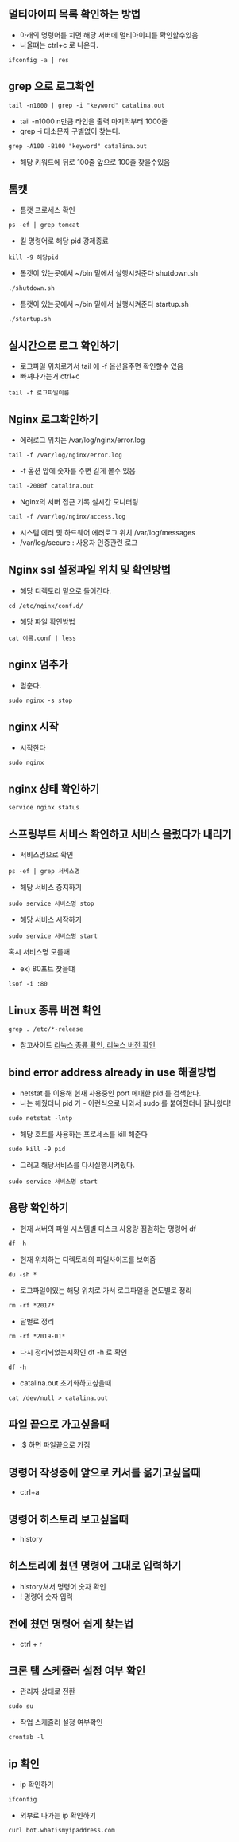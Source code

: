 ## 멀티아이피 목록 확인하는 방법

- 아래의 명령어를 치면 해당 서버에 멀티아이피를 확인할수있음 
- 나올떄는 ctrl+c 로 나온다.
~~~
ifconfig -a | res
~~~

## grep 으로 로그확인
~~~
tail -n1000 | grep -i "keyword" catalina.out
~~~
- tail -n1000 n만큼 라인을 출력 마지막부터 1000줄
- grep -i 대소문자 구별없이 찾는다.

~~~
grep -A100 -B100 "keyword" catalina.out
~~~
- 해당 키워드에 뒤로 100줄 앞으로 100줄 찾을수있음

## 톰캣
- 톰캣 프로세스 확인
~~~
ps -ef | grep tomcat
~~~

- 킬 명령어로 해당 pid 강제종료
~~~
kill -9 해당pid
~~~

- 톰캣이 있는곳에서 ~/bin 밑에서 실행시켜준다 shutdown.sh 
~~~
./shutdown.sh
~~~

- 톰캣이 있는곳에서 ~/bin 밑에서 실행시켜준다 startup.sh 
~~~
./startup.sh
~~~


## 실시간으로 로그 확인하기
- 로그파일 위치로가서 tail 에 -f 옵션을주면 확인할수 있음
- 빠져나가는거 ctrl+c
~~~
tail -f 로그파일이름
~~~


## Nginx 로그확인하기

- 에러로그 위치는 /var/log/nginx/error.log
~~~
tail -f /var/log/nginx/error.log
~~~

- -f 옵션 앞에 숫자를 주면 길게 볼수 있음 
~~~
tail -2000f catalina.out
~~~

- Nginx의 서버 접근 기록 실시간 모니터링
~~~
tail -f /var/log/nginx/access.log
~~~

- 시스템 에러 및 하드웨어 에러로그 위치 /var/log/messages
- /var/log/secure : 사용자 인증관련 로그

## Nginx ssl 설정파일 위치 및 확인방법

- 해당 디렉토리 밑으로 들어간다.
~~~
cd /etc/nginx/conf.d/
~~~

- 해당 파일 확인방법
~~~
cat 이름.conf | less
~~~

## nginx 멈추가

- 멈춘다.
~~~
sudo nginx -s stop
~~~

## nginx 시작

- 시작한다
~~~
sudo nginx 
~~~


## nginx 상태 확인하기
~~~
service nginx status
~~~


## 스프링부트 서비스 확인하고 서비스 올렸다가 내리기

- 서비스명으로 확인
~~~
ps -ef | grep 서비스명
~~~

- 해당 서비스 중지하기
~~~
sudo service 서비스명 stop
~~~

- 해당 서비스 시작하기
~~~
sudo service 서비스명 start
~~~

혹시 서비스명 모를때
- ex) 80포트 찾을떄
~~~
lsof -i :80
~~~

## Linux 종류 버젼 확인
~~~
grep . /etc/*-release
~~~

- 참고사이트 [리눅스 종류 확인, 리눅스 버전 확인](https://zetawiki.com/wiki/%EB%A6%AC%EB%88%85%EC%8A%A4_%EC%A2%85%EB%A5%98_%ED%99%95%EC%9D%B8,_%EB%A6%AC%EB%88%85%EC%8A%A4_%EB%B2%84%EC%A0%84_%ED%99%95%EC%9D%B8)

## bind error address already in use 해결방법

- netstat 를 이용해 현재 사용중인 port 에대한 pid 를 검색한다.
 - 나는 해줬더니 pid 가 - 이런식으로 나와서 sudo 를 붙여줬더니 잘나왔다!
~~~
sudo netstat -lntp         
~~~

- 해당 호트를 사용하는 프로세스를 kill 해준다
~~~
sudo kill -9 pid
~~~

- 그러고 해당서비스를 다시실행시켜줬다.
~~~
sudo service 서비스명 start
~~~


## 용량 확인하기

- 현재 서버의 파일 시스템별 디스크 사용량 점검하는 명령어 df 
~~~
df -h
~~~

- 현재 위치하는 디렉토리의 파일사이즈를 보여줌
~~~
du -sh *
~~~

- 로그파일이있는 해당 위치로 가서 로그파일을 연도별로 정리
~~~
rm -rf *2017*
~~~

- 달별로 정리 
~~~
rm -rf *2019-01*
~~~

- 다시 정리되었는지확인 df -h 로 확인
~~~
df -h
~~~

-  catalina.out 초기화하고싶을때 
~~~
cat /dev/null > catalina.out
~~~


## 파일 끝으로 가고싶을때
- :$  하면 파일끝으로 가짐

## 명령어 작성중에 앞으로 커서를 옮기고싶을때
- ctrl+a

## 명령어 히스토리 보고싶을때
- history 

## 히스토리에 쳤던 명령어 그대로 입력하기 
- history쳐서 명령어 숫자 확인
- ! 명령어 숫자 입력

## 전에 쳤던 명령어 쉽게 찾는법
- ctrl + r 

## 크론 탭 스케쥴러 설정 여부 확인
- 관리자 상태로 전환
~~~
sudo su
~~~

- 작업 스케줄러 설정 여부확인
~~~
crontab -l 
~~~

## ip 확인
- ip 확인하기
~~~
ifconfig
~~~

- 외부로 나가는 ip 확인하기
~~~
curl bot.whatismyipaddress.com
~~~


